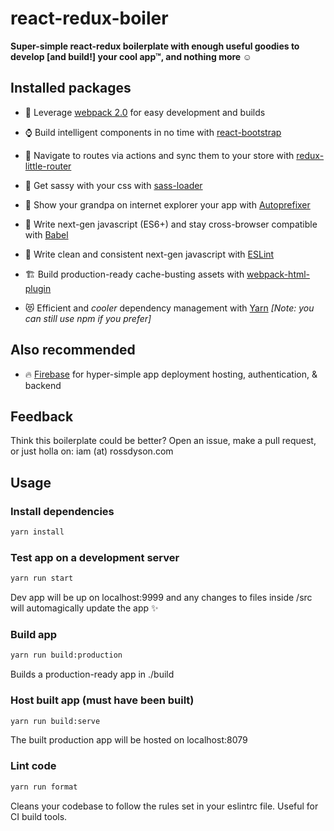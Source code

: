# react-redux-boiler

**Super-simple react-redux boilerplate with enough useful goodies to develop [and build!] your cool app™, and nothing more ☺️**

## Installed packages

- 💪 Leverage [webpack 2.0](https://webpack.github.io) for easy development and builds

- ⌚️ Build intelligent components in no time with [react-bootstrap](https://react-bootstrap.github.io)

- 🚦 Navigate to routes via actions and sync them to your store with [redux-little-router](https://github.com/FormidableLabs/redux-little-router)

- 👯 Get sassy with your css with [sass-loader](https://github.com/webpack-contrib/sass-loader)

- 👨 Show your grandpa on internet explorer your app with [Autoprefixer](https://github.com/postcss/autoprefixer)

- 🤖 Write next-gen javascript (ES6+) and stay cross-browser compatible with [Babel](https://babeljs.io/)

- 🚿 Write clean and consistent next-gen javascript with [ESLint](http://eslint.org/)

- 🏗 Build production-ready cache-busting assets with [webpack-html-plugin](https://github.com/jantimon/html-webpack-plugin)

- 😻 Efficient and *cooler* dependency management with [Yarn](https://yarnpkg.com/) *[Note: you can still use npm if you prefer]*

## Also recommended

 - 🔥 [Firebase](firebase.google.com) for hyper-simple app deployment hosting, authentication, & backend

## Feedback

Think this boilerplate could be better? Open an issue, make a pull request, or just holla on: iam (at) rossdyson.com 

## Usage

### Install dependencies
```sh
yarn install
```

### Test app on a development server
```sh
yarn run start
```
Dev app will be up on localhost:9999 and any changes to files inside /src will automagically update the app ✨


### Build app
```sh
yarn run build:production
```
Builds a production-ready app in ./build


### Host built app (must have been built)
```sh
yarn run build:serve
```
The built production app will be hosted on localhost:8079

### Lint code
```sh
yarn run format
```
Cleans your codebase to follow the rules set in your eslintrc file. Useful for CI build tools.
